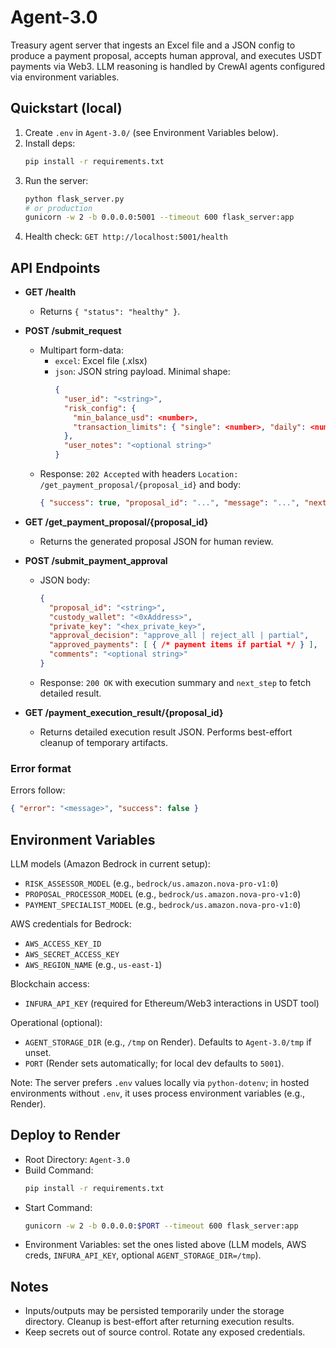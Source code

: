 # Agent-3.0

Treasury agent server that ingests an Excel file and a JSON config to produce a payment proposal, accepts human approval, and executes USDT payments via Web3. LLM reasoning is handled by CrewAI agents configured via environment variables.

## Quickstart (local)

1. Create `.env` in `Agent-3.0/` (see Environment Variables below).
2. Install deps:
   ```bash
   pip install -r requirements.txt
   ```
3. Run the server:
   ```bash
   python flask_server.py
   # or production
   gunicorn -w 2 -b 0.0.0.0:5001 --timeout 600 flask_server:app
   ```
4. Health check: `GET http://localhost:5001/health`

## API Endpoints

- **GET /health**
  - Returns `{ "status": "healthy" }`.

- **POST /submit_request**
  - Multipart form-data:
    - `excel`: Excel file (.xlsx)
    - `json`: JSON string payload. Minimal shape:
      ```json
      {
        "user_id": "<string>",
        "risk_config": {
          "min_balance_usd": <number>,
          "transaction_limits": { "single": <number>, "daily": <number> }
        },
        "user_notes": "<optional string>"
      }
      ```
  - Response: `202 Accepted` with headers `Location: /get_payment_proposal/{proposal_id}` and body:
    ```json
    { "success": true, "proposal_id": "...", "message": "...", "next_step": "GET /get_payment_proposal/{id}" }
    ```

- **GET /get_payment_proposal/{proposal_id}**
  - Returns the generated proposal JSON for human review.

- **POST /submit_payment_approval**
  - JSON body:
    ```json
    {
      "proposal_id": "<string>",
      "custody_wallet": "<0xAddress>",
      "private_key": "<hex_private_key>",
      "approval_decision": "approve_all | reject_all | partial",
      "approved_payments": [ { /* payment items if partial */ } ],
      "comments": "<optional string>"
    }
    ```
  - Response: `200 OK` with execution summary and `next_step` to fetch detailed result.

- **GET /payment_execution_result/{proposal_id}**
  - Returns detailed execution result JSON. Performs best-effort cleanup of temporary artifacts.

### Error format

Errors follow:
```json
{ "error": "<message>", "success": false }
```

## Environment Variables

LLM models (Amazon Bedrock in current setup):
- `RISK_ASSESSOR_MODEL` (e.g., `bedrock/us.amazon.nova-pro-v1:0`)
- `PROPOSAL_PROCESSOR_MODEL` (e.g., `bedrock/us.amazon.nova-pro-v1:0`)
- `PAYMENT_SPECIALIST_MODEL` (e.g., `bedrock/us.amazon.nova-pro-v1:0`)

AWS credentials for Bedrock:
- `AWS_ACCESS_KEY_ID`
- `AWS_SECRET_ACCESS_KEY`
- `AWS_REGION_NAME` (e.g., `us-east-1`)

Blockchain access:
- `INFURA_API_KEY` (required for Ethereum/Web3 interactions in USDT tool)

Operational (optional):
- `AGENT_STORAGE_DIR` (e.g., `/tmp` on Render). Defaults to `Agent-3.0/tmp` if unset.
- `PORT` (Render sets automatically; for local dev defaults to `5001`).

Note: The server prefers `.env` values locally via `python-dotenv`; in hosted environments without `.env`, it uses process environment variables (e.g., Render).

## Deploy to Render

- Root Directory: `Agent-3.0`
- Build Command:
  ```bash
  pip install -r requirements.txt
  ```
- Start Command:
  ```bash
  gunicorn -w 2 -b 0.0.0.0:$PORT --timeout 600 flask_server:app
  ```
- Environment Variables: set the ones listed above (LLM models, AWS creds, `INFURA_API_KEY`, optional `AGENT_STORAGE_DIR=/tmp`).

## Notes

- Inputs/outputs may be persisted temporarily under the storage directory. Cleanup is best-effort after returning execution results.
- Keep secrets out of source control. Rotate any exposed credentials.
